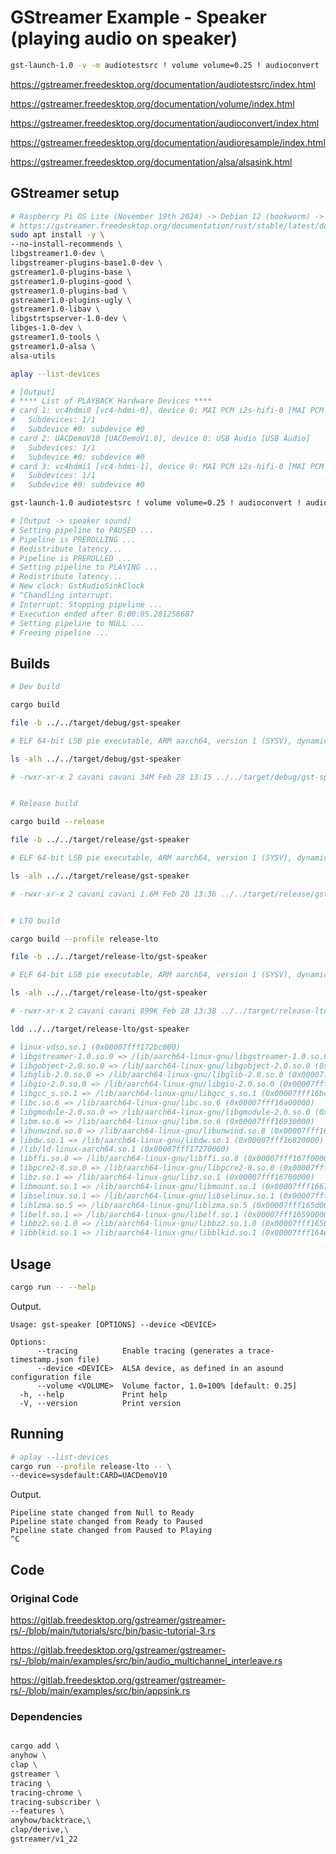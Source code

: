 # GStreamer Example - Speaker (playing audio on speaker)

```sh
gst-launch-1.0 -v -m audiotestsrc ! volume volume=0.25 ! audioconvert ! audioresample ! alsasink device=sysdefault:CARD=UACDemoV10
```

<https://gstreamer.freedesktop.org/documentation/audiotestsrc/index.html>

<https://gstreamer.freedesktop.org/documentation/volume/index.html>

<https://gstreamer.freedesktop.org/documentation/audioconvert/index.html>

<https://gstreamer.freedesktop.org/documentation/audioresample/index.html>

<https://gstreamer.freedesktop.org/documentation/alsa/alsasink.html>

## GStreamer setup

```sh
# Raspberry Pi OS Lite (November 19th 2024) -> Debian 12 (bookworm) -> libgstreamer1.0-dev 1.22.0-2+deb12u1
# https://gstreamer.freedesktop.org/documentation/rust/stable/latest/docs/gstreamer/#installation-linux
sudo apt install -y \
--no-install-recommends \
libgstreamer1.0-dev \
libgstreamer-plugins-base1.0-dev \
gstreamer1.0-plugins-base \
gstreamer1.0-plugins-good \
gstreamer1.0-plugins-bad \
gstreamer1.0-plugins-ugly \
gstreamer1.0-libav \
libgstrtspserver-1.0-dev \
libges-1.0-dev \
gstreamer1.0-tools \
gstreamer1.0-alsa \
alsa-utils

aplay --list-devices

# [Output]
# **** List of PLAYBACK Hardware Devices ****
# card 1: vc4hdmi0 [vc4-hdmi-0], device 0: MAI PCM i2s-hifi-0 [MAI PCM i2s-hifi-0]
#   Subdevices: 1/1
#   Subdevice #0: subdevice #0
# card 2: UACDemoV10 [UACDemoV1.0], device 0: USB Audio [USB Audio]
#   Subdevices: 1/1
#   Subdevice #0: subdevice #0
# card 3: vc4hdmi1 [vc4-hdmi-1], device 0: MAI PCM i2s-hifi-0 [MAI PCM i2s-hifi-0]
#   Subdevices: 1/1
#   Subdevice #0: subdevice #0

gst-launch-1.0 audiotestsrc ! volume volume=0.25 ! audioconvert ! audioresample ! alsasink device=sysdefault:CARD=UACDemoV10

# [Output -> speaker sound]
# Setting pipeline to PAUSED ...
# Pipeline is PREROLLING ...
# Redistribute latency...
# Pipeline is PREROLLED ...
# Setting pipeline to PLAYING ...
# Redistribute latency...
# New clock: GstAudioSinkClock
# ^Chandling interrupt.
# Interrupt: Stopping pipeline ...
# Execution ended after 0:00:05.281256687
# Setting pipeline to NULL ...
# Freeing pipeline ...
```

## Builds

```sh
# Dev build

cargo build

file -b ../../target/debug/gst-speaker

# ELF 64-bit LSB pie executable, ARM aarch64, version 1 (SYSV), dynamically linked, interpreter /lib/ld-linux-aarch64.so.1, BuildID[sha1]=1fd2f946079e9c0f061ed354aa4fb84444e72589, for GNU/Linux 3.7.0, with debug_info, not stripped

ls -alh ../../target/debug/gst-speaker

# -rwxr-xr-x 2 cavani cavani 34M Feb 28 13:15 ../../target/debug/gst-speaker


# Release build

cargo build --release

file -b ../../target/release/gst-speaker

# ELF 64-bit LSB pie executable, ARM aarch64, version 1 (SYSV), dynamically linked, interpreter /lib/ld-linux-aarch64.so.1, BuildID[sha1]=5cd8d1d203ddecdb158ee7d7b82e0060bcca353e, for GNU/Linux 3.7.0, not stripped

ls -alh ../../target/release/gst-speaker

# -rwxr-xr-x 2 cavani cavani 1.6M Feb 28 13:36 ../../target/release/gst-speaker


# LTO build

cargo build --profile release-lto

file -b ../../target/release-lto/gst-speaker

# ELF 64-bit LSB pie executable, ARM aarch64, version 1 (SYSV), dynamically linked, interpreter /lib/ld-linux-aarch64.so.1, BuildID[sha1]=13608ad8e59158cdc8bea1b865dd692ec22a5dcf, for GNU/Linux 3.7.0, stripped

ls -alh ../../target/release-lto/gst-speaker

# -rwxr-xr-x 2 cavani cavani 899K Feb 28 13:38 ../../target/release-lto/gst-speaker

ldd ../../target/release-lto/gst-speaker

# linux-vdso.so.1 (0x00007fff172bc000)
# libgstreamer-1.0.so.0 => /lib/aarch64-linux-gnu/libgstreamer-1.0.so.0 (0x00007fff16ff0000)
# libgobject-2.0.so.0 => /lib/aarch64-linux-gnu/libgobject-2.0.so.0 (0x00007fff16f70000)
# libglib-2.0.so.0 => /lib/aarch64-linux-gnu/libglib-2.0.so.0 (0x00007fff16e10000)
# libgio-2.0.so.0 => /lib/aarch64-linux-gnu/libgio-2.0.so.0 (0x00007fff16c00000)
# libgcc_s.so.1 => /lib/aarch64-linux-gnu/libgcc_s.so.1 (0x00007fff16bc0000)
# libc.so.6 => /lib/aarch64-linux-gnu/libc.so.6 (0x00007fff16a00000)
# libgmodule-2.0.so.0 => /lib/aarch64-linux-gnu/libgmodule-2.0.so.0 (0x00007fff169d0000)
# libm.so.6 => /lib/aarch64-linux-gnu/libm.so.6 (0x00007fff16930000)
# libunwind.so.8 => /lib/aarch64-linux-gnu/libunwind.so.8 (0x00007fff168e0000)
# libdw.so.1 => /lib/aarch64-linux-gnu/libdw.so.1 (0x00007fff16820000)
# /lib/ld-linux-aarch64.so.1 (0x00007fff17270000)
# libffi.so.8 => /lib/aarch64-linux-gnu/libffi.so.8 (0x00007fff167f0000)
# libpcre2-8.so.0 => /lib/aarch64-linux-gnu/libpcre2-8.so.0 (0x00007fff16740000)
# libz.so.1 => /lib/aarch64-linux-gnu/libz.so.1 (0x00007fff16700000)
# libmount.so.1 => /lib/aarch64-linux-gnu/libmount.so.1 (0x00007fff16670000)
# libselinux.so.1 => /lib/aarch64-linux-gnu/libselinux.so.1 (0x00007fff16620000)
# liblzma.so.5 => /lib/aarch64-linux-gnu/liblzma.so.5 (0x00007fff165d0000)
# libelf.so.1 => /lib/aarch64-linux-gnu/libelf.so.1 (0x00007fff16590000)
# libbz2.so.1.0 => /lib/aarch64-linux-gnu/libbz2.so.1.0 (0x00007fff16560000)
# libblkid.so.1 => /lib/aarch64-linux-gnu/libblkid.so.1 (0x00007fff164e0000)
```

## Usage

```sh
cargo run -- --help
```

Output.

```text
Usage: gst-speaker [OPTIONS] --device <DEVICE>

Options:
      --tracing          Enable tracing (generates a trace-timestamp.json file)
      --device <DEVICE>  ALSA device, as defined in an asound configuration file
      --volume <VOLUME>  Volume factor, 1.0=100% [default: 0.25]
  -h, --help             Print help
  -V, --version          Print version
```

## Running

```sh
# aplay --list-devices
cargo run --profile release-lto -- \
--device=sysdefault:CARD=UACDemoV10
```

Output.

```text
Pipeline state changed from Null to Ready
Pipeline state changed from Ready to Paused
Pipeline state changed from Paused to Playing
^C
```

## Code

### Original Code

<https://gitlab.freedesktop.org/gstreamer/gstreamer-rs/-/blob/main/tutorials/src/bin/basic-tutorial-3.rs>

<https://gitlab.freedesktop.org/gstreamer/gstreamer-rs/-/blob/main/examples/src/bin/audio_multichannel_interleave.rs>

<https://gitlab.freedesktop.org/gstreamer/gstreamer-rs/-/blob/main/examples/src/bin/appsink.rs>

### Dependencies

```sh

cargo add \
anyhow \
clap \
gstreamer \
tracing \
tracing-chrome \
tracing-subscriber \
--features \
anyhow/backtrace,\
clap/derive,\
gstreamer/v1_22
```
